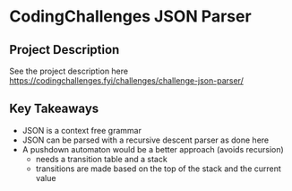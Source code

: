 CodingChallenges JSON Parser
=============================

Project Description
-------------------

See the project description here 
https://codingchallenges.fyi/challenges/challenge-json-parser/

Key Takeaways
-------------

- JSON is a context free grammar
- JSON can be parsed with a recursive descent parser as done here
- A pushdown automaton would be a better approach (avoids recursion) 
  + needs a transition table and a stack
  + transitions are made based on the top of the stack and the current value
